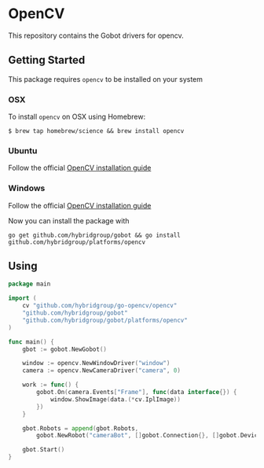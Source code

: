 # OpenCV

This repository contains the Gobot drivers for opencv.

## Getting Started

This package requires `opencv` to be installed on your system

### OSX

To install `opencv` on OSX using Homebrew:

```
$ brew tap homebrew/science && brew install opencv 
```

### Ubuntu

Follow the official [OpenCV installation guide](http://docs.opencv.org/doc/tutorials/introduction/linux_install/linux_install.html)

### Windows 

Follow the official [OpenCV installation guide](http://docs.opencv.org/doc/tutorials/introduction/windows_install/windows_install.html#windows-installation)


Now you can install the package with 
```
go get github.com/hybridgroup/gobot && go install github.com/hybridgroup/platforms/opencv
```

## Using
```go
package main

import (
	cv "github.com/hybridgroup/go-opencv/opencv"
	"github.com/hybridgroup/gobot"
	"github.com/hybridgroup/gobot/platforms/opencv"
)

func main() {
	gbot := gobot.NewGobot()

	window := opencv.NewWindowDriver("window")
	camera := opencv.NewCameraDriver("camera", 0)

	work := func() {
		gobot.On(camera.Events["Frame"], func(data interface{}) {
			window.ShowImage(data.(*cv.IplImage))
		})
	}

	gbot.Robots = append(gbot.Robots,
		gobot.NewRobot("cameraBot", []gobot.Connection{}, []gobot.Device{window, camera}, work))

	gbot.Start()
}
```
